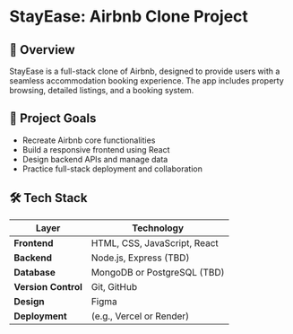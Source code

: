 # StayEase: Airbnb Clone Project

## 📘 Overview

StayEase is a full-stack clone of Airbnb, designed to provide users with a seamless accommodation booking experience. The app includes property browsing, detailed listings, and a booking system.

## 🎯 Project Goals

- Recreate Airbnb core functionalities
- Build a responsive frontend using React
- Design backend APIs and manage data
- Practice full-stack deployment and collaboration

## 🛠 Tech Stack

| Layer         | Technology               |
|---------------|---------------------------|
| **Frontend**  | HTML, CSS, JavaScript, React |
| **Backend**   | Node.js, Express (TBD)      |
| **Database**  | MongoDB or PostgreSQL (TBD) |
| **Version Control** | Git, GitHub           |
| **Design**    | Figma                      |
| **Deployment**| (e.g., Vercel or Render)   |